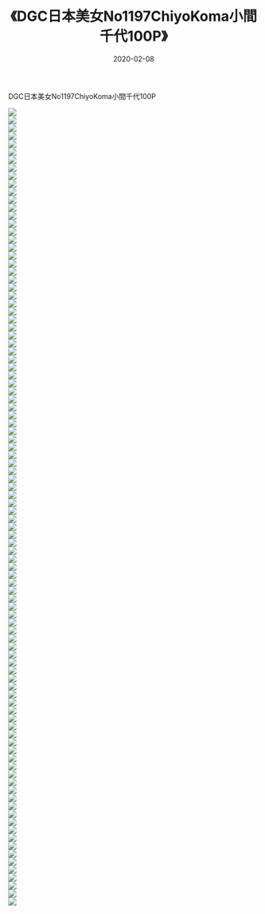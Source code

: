 ﻿---
layout: post
title:  《DGC日本美女No1197ChiyoKoma小間千代100P》
date:   2020-02-08
img: http://pic.660000.xyz/1:/性感/2020/DGC日本美女No1197ChiyoKoma小間千代100P/000.jpg
categories: [美女, 清纯, 唯美]
---

DGC日本美女No1197ChiyoKoma小間千代100P

  ![](http://pic.660000.xyz/1:/性感/2020/DGC日本美女No1197ChiyoKoma小間千代100P/001.jpg) <br> ![](http://pic.660000.xyz/1:/性感/2020/DGC日本美女No1197ChiyoKoma小間千代100P/002.jpg) <br> ![](http://pic.660000.xyz/1:/性感/2020/DGC日本美女No1197ChiyoKoma小間千代100P/003.jpg) <br> ![](http://pic.660000.xyz/1:/性感/2020/DGC日本美女No1197ChiyoKoma小間千代100P/004.jpg) <br> ![](http://pic.660000.xyz/1:/性感/2020/DGC日本美女No1197ChiyoKoma小間千代100P/005.jpg) <br> ![](http://pic.660000.xyz/1:/性感/2020/DGC日本美女No1197ChiyoKoma小間千代100P/006.jpg) <br> ![](http://pic.660000.xyz/1:/性感/2020/DGC日本美女No1197ChiyoKoma小間千代100P/007.jpg) <br> ![](http://pic.660000.xyz/1:/性感/2020/DGC日本美女No1197ChiyoKoma小間千代100P/008.jpg) <br> ![](http://pic.660000.xyz/1:/性感/2020/DGC日本美女No1197ChiyoKoma小間千代100P/009.jpg) <br> ![](http://pic.660000.xyz/1:/性感/2020/DGC日本美女No1197ChiyoKoma小間千代100P/010.jpg) <br> ![](http://pic.660000.xyz/1:/性感/2020/DGC日本美女No1197ChiyoKoma小間千代100P/011.jpg) <br> ![](http://pic.660000.xyz/1:/性感/2020/DGC日本美女No1197ChiyoKoma小間千代100P/012.jpg) <br> ![](http://pic.660000.xyz/1:/性感/2020/DGC日本美女No1197ChiyoKoma小間千代100P/013.jpg) <br> ![](http://pic.660000.xyz/1:/性感/2020/DGC日本美女No1197ChiyoKoma小間千代100P/014.jpg) <br> ![](http://pic.660000.xyz/1:/性感/2020/DGC日本美女No1197ChiyoKoma小間千代100P/015.jpg) <br> ![](http://pic.660000.xyz/1:/性感/2020/DGC日本美女No1197ChiyoKoma小間千代100P/016.jpg) <br> ![](http://pic.660000.xyz/1:/性感/2020/DGC日本美女No1197ChiyoKoma小間千代100P/017.jpg) <br> ![](http://pic.660000.xyz/1:/性感/2020/DGC日本美女No1197ChiyoKoma小間千代100P/018.jpg) <br> ![](http://pic.660000.xyz/1:/性感/2020/DGC日本美女No1197ChiyoKoma小間千代100P/019.jpg) <br> ![](http://pic.660000.xyz/1:/性感/2020/DGC日本美女No1197ChiyoKoma小間千代100P/020.jpg) <br> ![](http://pic.660000.xyz/1:/性感/2020/DGC日本美女No1197ChiyoKoma小間千代100P/021.jpg) <br> ![](http://pic.660000.xyz/1:/性感/2020/DGC日本美女No1197ChiyoKoma小間千代100P/022.jpg) <br> ![](http://pic.660000.xyz/1:/性感/2020/DGC日本美女No1197ChiyoKoma小間千代100P/023.jpg) <br> ![](http://pic.660000.xyz/1:/性感/2020/DGC日本美女No1197ChiyoKoma小間千代100P/024.jpg) <br> ![](http://pic.660000.xyz/1:/性感/2020/DGC日本美女No1197ChiyoKoma小間千代100P/025.jpg) <br> ![](http://pic.660000.xyz/1:/性感/2020/DGC日本美女No1197ChiyoKoma小間千代100P/026.jpg) <br> ![](http://pic.660000.xyz/1:/性感/2020/DGC日本美女No1197ChiyoKoma小間千代100P/027.jpg) <br> ![](http://pic.660000.xyz/1:/性感/2020/DGC日本美女No1197ChiyoKoma小間千代100P/028.jpg) <br> ![](http://pic.660000.xyz/1:/性感/2020/DGC日本美女No1197ChiyoKoma小間千代100P/029.jpg) <br> ![](http://pic.660000.xyz/1:/性感/2020/DGC日本美女No1197ChiyoKoma小間千代100P/030.jpg) <br> ![](http://pic.660000.xyz/1:/性感/2020/DGC日本美女No1197ChiyoKoma小間千代100P/031.jpg) <br> ![](http://pic.660000.xyz/1:/性感/2020/DGC日本美女No1197ChiyoKoma小間千代100P/032.jpg) <br> ![](http://pic.660000.xyz/1:/性感/2020/DGC日本美女No1197ChiyoKoma小間千代100P/033.jpg) <br> ![](http://pic.660000.xyz/1:/性感/2020/DGC日本美女No1197ChiyoKoma小間千代100P/034.jpg) <br> ![](http://pic.660000.xyz/1:/性感/2020/DGC日本美女No1197ChiyoKoma小間千代100P/035.jpg) <br> ![](http://pic.660000.xyz/1:/性感/2020/DGC日本美女No1197ChiyoKoma小間千代100P/036.jpg) <br> ![](http://pic.660000.xyz/1:/性感/2020/DGC日本美女No1197ChiyoKoma小間千代100P/037.jpg) <br> ![](http://pic.660000.xyz/1:/性感/2020/DGC日本美女No1197ChiyoKoma小間千代100P/038.jpg) <br> ![](http://pic.660000.xyz/1:/性感/2020/DGC日本美女No1197ChiyoKoma小間千代100P/039.jpg) <br> ![](http://pic.660000.xyz/1:/性感/2020/DGC日本美女No1197ChiyoKoma小間千代100P/040.jpg) <br> ![](http://pic.660000.xyz/1:/性感/2020/DGC日本美女No1197ChiyoKoma小間千代100P/041.jpg) <br> ![](http://pic.660000.xyz/1:/性感/2020/DGC日本美女No1197ChiyoKoma小間千代100P/042.jpg) <br> ![](http://pic.660000.xyz/1:/性感/2020/DGC日本美女No1197ChiyoKoma小間千代100P/043.jpg) <br> ![](http://pic.660000.xyz/1:/性感/2020/DGC日本美女No1197ChiyoKoma小間千代100P/044.jpg) <br> ![](http://pic.660000.xyz/1:/性感/2020/DGC日本美女No1197ChiyoKoma小間千代100P/045.jpg) <br> ![](http://pic.660000.xyz/1:/性感/2020/DGC日本美女No1197ChiyoKoma小間千代100P/046.jpg) <br> ![](http://pic.660000.xyz/1:/性感/2020/DGC日本美女No1197ChiyoKoma小間千代100P/047.jpg) <br> ![](http://pic.660000.xyz/1:/性感/2020/DGC日本美女No1197ChiyoKoma小間千代100P/048.jpg) <br> ![](http://pic.660000.xyz/1:/性感/2020/DGC日本美女No1197ChiyoKoma小間千代100P/049.jpg) <br> ![](http://pic.660000.xyz/1:/性感/2020/DGC日本美女No1197ChiyoKoma小間千代100P/050.jpg) <br> ![](http://pic.660000.xyz/1:/性感/2020/DGC日本美女No1197ChiyoKoma小間千代100P/051.jpg) <br> ![](http://pic.660000.xyz/1:/性感/2020/DGC日本美女No1197ChiyoKoma小間千代100P/052.jpg) <br> ![](http://pic.660000.xyz/1:/性感/2020/DGC日本美女No1197ChiyoKoma小間千代100P/053.jpg) <br> ![](http://pic.660000.xyz/1:/性感/2020/DGC日本美女No1197ChiyoKoma小間千代100P/054.jpg) <br> ![](http://pic.660000.xyz/1:/性感/2020/DGC日本美女No1197ChiyoKoma小間千代100P/055.jpg) <br> ![](http://pic.660000.xyz/1:/性感/2020/DGC日本美女No1197ChiyoKoma小間千代100P/056.jpg) <br> ![](http://pic.660000.xyz/1:/性感/2020/DGC日本美女No1197ChiyoKoma小間千代100P/057.jpg) <br> ![](http://pic.660000.xyz/1:/性感/2020/DGC日本美女No1197ChiyoKoma小間千代100P/058.jpg) <br> ![](http://pic.660000.xyz/1:/性感/2020/DGC日本美女No1197ChiyoKoma小間千代100P/059.jpg) <br> ![](http://pic.660000.xyz/1:/性感/2020/DGC日本美女No1197ChiyoKoma小間千代100P/060.jpg) <br> ![](http://pic.660000.xyz/1:/性感/2020/DGC日本美女No1197ChiyoKoma小間千代100P/061.jpg) <br> ![](http://pic.660000.xyz/1:/性感/2020/DGC日本美女No1197ChiyoKoma小間千代100P/062.jpg) <br> ![](http://pic.660000.xyz/1:/性感/2020/DGC日本美女No1197ChiyoKoma小間千代100P/063.jpg) <br> ![](http://pic.660000.xyz/1:/性感/2020/DGC日本美女No1197ChiyoKoma小間千代100P/064.jpg) <br> ![](http://pic.660000.xyz/1:/性感/2020/DGC日本美女No1197ChiyoKoma小間千代100P/065.jpg) <br> ![](http://pic.660000.xyz/1:/性感/2020/DGC日本美女No1197ChiyoKoma小間千代100P/066.jpg) <br> ![](http://pic.660000.xyz/1:/性感/2020/DGC日本美女No1197ChiyoKoma小間千代100P/067.jpg) <br> ![](http://pic.660000.xyz/1:/性感/2020/DGC日本美女No1197ChiyoKoma小間千代100P/068.jpg) <br> ![](http://pic.660000.xyz/1:/性感/2020/DGC日本美女No1197ChiyoKoma小間千代100P/069.jpg) <br> ![](http://pic.660000.xyz/1:/性感/2020/DGC日本美女No1197ChiyoKoma小間千代100P/070.jpg) <br> ![](http://pic.660000.xyz/1:/性感/2020/DGC日本美女No1197ChiyoKoma小間千代100P/071.jpg) <br> ![](http://pic.660000.xyz/1:/性感/2020/DGC日本美女No1197ChiyoKoma小間千代100P/072.jpg) <br> ![](http://pic.660000.xyz/1:/性感/2020/DGC日本美女No1197ChiyoKoma小間千代100P/073.jpg) <br> ![](http://pic.660000.xyz/1:/性感/2020/DGC日本美女No1197ChiyoKoma小間千代100P/074.jpg) <br> ![](http://pic.660000.xyz/1:/性感/2020/DGC日本美女No1197ChiyoKoma小間千代100P/075.jpg) <br> ![](http://pic.660000.xyz/1:/性感/2020/DGC日本美女No1197ChiyoKoma小間千代100P/076.jpg) <br> ![](http://pic.660000.xyz/1:/性感/2020/DGC日本美女No1197ChiyoKoma小間千代100P/077.jpg) <br> ![](http://pic.660000.xyz/1:/性感/2020/DGC日本美女No1197ChiyoKoma小間千代100P/078.jpg) <br> ![](http://pic.660000.xyz/1:/性感/2020/DGC日本美女No1197ChiyoKoma小間千代100P/079.jpg) <br> ![](http://pic.660000.xyz/1:/性感/2020/DGC日本美女No1197ChiyoKoma小間千代100P/080.jpg) <br> ![](http://pic.660000.xyz/1:/性感/2020/DGC日本美女No1197ChiyoKoma小間千代100P/081.jpg) <br> ![](http://pic.660000.xyz/1:/性感/2020/DGC日本美女No1197ChiyoKoma小間千代100P/082.jpg) <br> ![](http://pic.660000.xyz/1:/性感/2020/DGC日本美女No1197ChiyoKoma小間千代100P/083.jpg) <br> ![](http://pic.660000.xyz/1:/性感/2020/DGC日本美女No1197ChiyoKoma小間千代100P/084.jpg) <br> ![](http://pic.660000.xyz/1:/性感/2020/DGC日本美女No1197ChiyoKoma小間千代100P/085.jpg) <br> ![](http://pic.660000.xyz/1:/性感/2020/DGC日本美女No1197ChiyoKoma小間千代100P/086.jpg) <br> ![](http://pic.660000.xyz/1:/性感/2020/DGC日本美女No1197ChiyoKoma小間千代100P/087.jpg) <br> ![](http://pic.660000.xyz/1:/性感/2020/DGC日本美女No1197ChiyoKoma小間千代100P/088.jpg) <br> ![](http://pic.660000.xyz/1:/性感/2020/DGC日本美女No1197ChiyoKoma小間千代100P/089.jpg) <br> ![](http://pic.660000.xyz/1:/性感/2020/DGC日本美女No1197ChiyoKoma小間千代100P/090.jpg) <br> ![](http://pic.660000.xyz/1:/性感/2020/DGC日本美女No1197ChiyoKoma小間千代100P/091.jpg) <br> ![](http://pic.660000.xyz/1:/性感/2020/DGC日本美女No1197ChiyoKoma小間千代100P/092.jpg) <br> ![](http://pic.660000.xyz/1:/性感/2020/DGC日本美女No1197ChiyoKoma小間千代100P/093.jpg) <br> ![](http://pic.660000.xyz/1:/性感/2020/DGC日本美女No1197ChiyoKoma小間千代100P/094.jpg) <br> ![](http://pic.660000.xyz/1:/性感/2020/DGC日本美女No1197ChiyoKoma小間千代100P/095.jpg) <br> ![](http://pic.660000.xyz/1:/性感/2020/DGC日本美女No1197ChiyoKoma小間千代100P/096.jpg) <br> ![](http://pic.660000.xyz/1:/性感/2020/DGC日本美女No1197ChiyoKoma小間千代100P/097.jpg) <br> ![](http://pic.660000.xyz/1:/性感/2020/DGC日本美女No1197ChiyoKoma小間千代100P/098.jpg) <br> ![](http://pic.660000.xyz/1:/性感/2020/DGC日本美女No1197ChiyoKoma小間千代100P/099.jpg) <br> ![](http://pic.660000.xyz/1:/性感/2020/DGC日本美女No1197ChiyoKoma小間千代100P/100.jpg) <br>